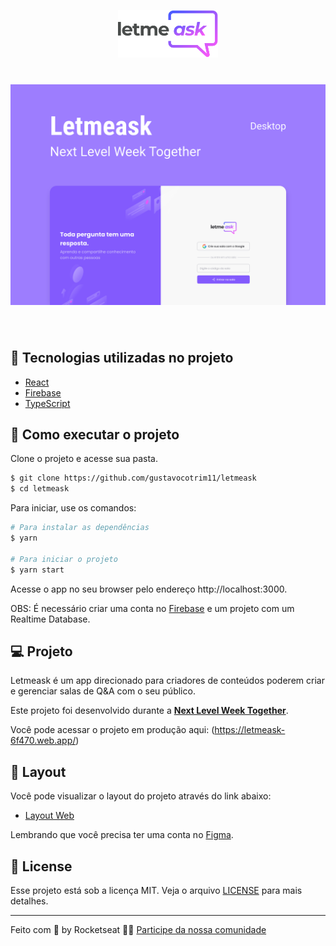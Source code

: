 <p align="center">
  <img alt="Letmeask" src=".github/logo.svg" width="160px">
</p>

<h1 align="center">
    <img alt="Letmeask" src=".github/cover.svg" />
</h1>

<br>

## 🧪 Tecnologias utilizadas no projeto

- [React](https://reactjs.org)
- [Firebase](https://firebase.google.com/)
- [TypeScript](https://www.typescriptlang.org/)

## 🚀 Como executar o projeto

Clone o projeto e acesse sua pasta.

```bash
$ git clone https://github.com/gustavocotrim11/letmeask
$ cd letmeask
```

Para iniciar, use os comandos:
```bash
# Para instalar as dependências
$ yarn

# Para iniciar o projeto
$ yarn start
```
Acesse o app no seu browser pelo endereço http://localhost:3000.

OBS: É necessário criar uma conta no [Firebase](https://firebase.google.com/) e um projeto com um Realtime Database.

## 💻 Projeto

Letmeask é um app direcionado para criadores de conteúdos poderem criar e gerenciar salas de Q&A com o seu público. 

Este projeto foi desenvolvido durante a **[Next Level Week Together](https://nextlevelweek.com/)**.

Você pode acessar o projeto em produção aqui: (https://letmeask-6f470.web.app/)


## 🔖 Layout

Você pode visualizar o layout do projeto através do link abaixo:

- [Layout Web](https://www.figma.com/file/u0BQK8rCf2KgzcukdRRCWh/Letmeask/duplicate) 

Lembrando que você precisa ter uma conta no [Figma](http://figma.com/).

## 📝 License

Esse projeto está sob a licença MIT. Veja o arquivo [LICENSE](LICENSE.md) para mais detalhes.

---

Feito com 💜 by Rocketseat 👋🏻 [Participe da nossa comunidade](https://discord.gg/gKUVrzrPrU)